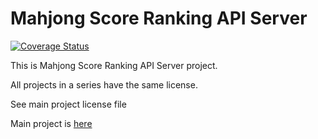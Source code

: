 # Mahjong Score Ranking API Server

[![Coverage Status](https://coveralls.io/repos/github/Kamioda/MahjongScoreRankingAPIServer/badge.svg?branch=master)](https://coveralls.io/github/Kamioda/MahjongScoreRankingAPIServer?branch=master)

This is Mahjong Score Ranking API Server project.

All projects in a series have the same license.

See main project license file

Main project is [here](https://github.com/Kamioda/MahjongScoreRanking)
